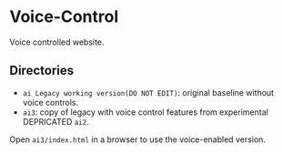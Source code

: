 # Voice-Control

Voice controlled website.

## Directories
- `ai Legacy working version(DO NOT EDIT)`: original baseline without voice controls.
- `ai3`: copy of legacy with voice control features from experimental DEPRICATED `ai2`.

Open `ai3/index.html` in a browser to use the voice-enabled version.
